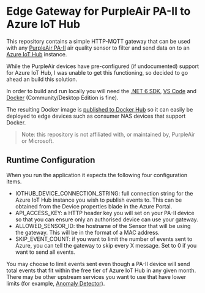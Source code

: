# Edge Gateway for PurpleAir PA-II to Azure IoT Hub

This repository contains a simple HTTP-MQTT gateway that can be used with any [PurpleAir PA-II](https://www2.purpleair.com/collections/air-quality-sensors/products/purpleair-pa-ii) air quality sensor to filter and send data on to an [Azure IoT Hub](https://docs.microsoft.com/azure/iot-hub/) instance.

While the PurpleAir devices have pre-configured (if undocumented) support for Azure IoT Hub, I was unable to get this functioning, so decided to go ahead an build this solution.

In order to build and run locally you will need the [.NET 6 SDK](https://dotnet.microsoft.com/download/dotnet/6.0), [VS Code](https://code.visualstudio.com/Download) and [Docker](https://www.docker.com/products/docker-desktop) (Community/Desktop Edition is fine).

The resulting Docker image is [published to Docker Hub](https://hub.docker.com/r/sjwaight/airsensorgateway) so it can easily be deployed to edge devices such as consumer NAS devices that support Docker.

> Note: this repository is not affiliated with, or maintained by, PurpleAir or Microsoft.

## Runtime Configuration

When you run the application it expects the following four configuration items.

- IOTHUB_DEVICE_CONNECTION_STRING: full connection string for the Azure IoT Hub instance you wish to publish events to. This can be obtained from the Device properties blade in the Azure Portal.
- API_ACCESS_KEY: a HTTP header key you will set on your PA-II device so that you can ensure only an authorised device can use your gateway. 
- ALLOWED_SENSOR_ID: the hostname of the Sensor that will be using the gateway. This will be in the format of a MAC address.
- SKIP_EVENT_COUNT: if you want to limit the number of events sent to Azure, you can tell the gateway to skip every X message. Set to 0 if you want to send all events.

You may choose to limit events sent even though a PA-II device will send total events that fit within the free tier of Azure IoT Hub in any given month. There may be other upstream services you want to use that have lower limits (for example, [Anomaly Detector](https://azure.microsoft.com/services/cognitive-services/anomaly-detector/)).
